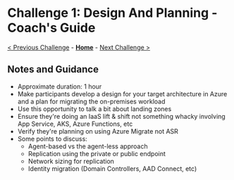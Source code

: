 # Challenge 1: Design And Planning - Coach's Guide

[< Previous Challenge](./00-lab_setup.md) - **[Home](./README.md)** - [Next Challenge >](./02-discovery.md)

## Notes and Guidance

- Approximate duration: 1 hour
- Make participants develop a design for your target architecture in Azure and a plan for migrating the on-premises workload
- Use this opportunity to talk a bit about landing zones
- Ensure they're doing an IaaS lift & shift not something whacky involving App Service, AKS, Azure Functions, etc
- Verify they're planning on using Azure Migrate not ASR
- Some points to discuss:
    - Agent-based vs the agent-less approach
    - Replication using the private or public endpoint
    - Network sizing for replication
    - Identity migration (Domain Controllers, AAD Connect, etc)
